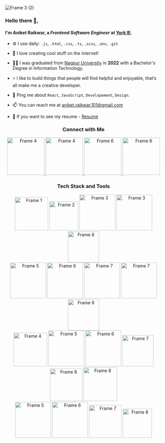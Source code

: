 ![Frame 3 (2)](https://github.com/aniket-raikwar-dev/aniket-raikwar-dev/assets/65860069/4568cd74-47e0-45bc-a7a8-0bfe695ef541)

### Hello there 👋,

#### I'm Aniket Raikwar, a *Frontend Software Engineer* at [York IE](https://york.ie/).


- ⚙️ I use daily: `.js`, `.html`, `.css`, `.ts`, `.scss`, `.env`, `.git`
  
- 🌱 I love creating cool stuff on the internet!
  
- 👨‍💻 I was graduated from [Nagpur University](https://www.tgpcet.com/) in **2022** with a Bachelor's Degree in Information Technology.

- ⚡ I like to build things that people will find helpful and enjoyable, that’s all make me a creative developer.

- 💬 Ping me about `React`, `JavaScript`, `Developement`, `Design`.

- 📫 You can reach me at [aniket.raikwar.101@gmail.com](aniket.raikwar.101@gmail.com)

- 📄 If you want to see my resume - [Resume](aniket.raikwar.101@gmail.com)
  


<h3 align="center">Connect with Me</h3>

<div align="center">
<a href="https://www.instagram.com/aniket.raikwar_/" target="_blank">
  <img src="https://github.com/aniket-raikwar-dev/aniket-raikwar-dev/assets/65860069/a943662e-c08c-4ca7-9c11-9ff58d288302" alt="Frame 4" width="120"/>
</a>
<a href="https://github.com/aniket-raikwar-dev" target="_blank">
  <img src="https://github.com/aniket-raikwar-dev/aniket-raikwar-dev/assets/65860069/84c5fcfd-5830-4338-9e07-3a6d774b035e" alt="Frame 4" width="120"/>
</a>
<a href="https://x.com/raikwar_101" target="_blank">
 <img src="https://github.com/aniket-raikwar-dev/aniket-raikwar-dev/assets/65860069/66793683-d22e-4fa0-8db8-b8964ab32d32" alt="Frame 6" width="120"/>
</a>
<a href="https://medium.com/@aniket.raikwar.101" target="_blank">
 <img src="https://github.com/aniket-raikwar-dev/aniket-raikwar-dev/assets/65860069/8d38127b-f56e-416f-bc29-8f2b52e0cef4" alt="Frame 6" width="120"/>
</a>
</div>

<h3 align="center">Tech Stack and Tools</h3>

<div align="center">
  <img src="https://github.com/aniket-raikwar-dev/aniket-raikwar-dev/assets/65860069/7b109308-96bf-43d8-8f63-07a53158707a" alt="Frame 1" width="107"/>
  <img src="https://github.com/aniket-raikwar-dev/aniket-raikwar-dev/assets/65860069/9e46f89b-e324-47b3-82e6-758d1a5730db" alt="Frame 2" width="93"/>
  <img src="https://github.com/aniket-raikwar-dev/aniket-raikwar-dev/assets/65860069/14c29aed-d4ed-46bf-8c29-2db14e2ce73e" alt="Frame 3" width="115"/>
  <img src="https://github.com/aniket-raikwar-dev/aniket-raikwar-dev/assets/65860069/6a75a946-562b-4495-8b95-293d34c558a5" alt="Frame 3" width="115"/>
  <img src="https://github.com/aniket-raikwar-dev/aniket-raikwar-dev/assets/65860069/944bccfd-7cdc-462c-83c3-f46ee998435e" alt="Frame 8" width="100"/>
</div>



<div align="center">
  <img src="https://github.com/aniket-raikwar-dev/aniket-raikwar-dev/assets/65860069/9331e325-000d-4ec2-a6a5-8053876fd92a" alt="Frame 5" width="115"/>
  <img src="https://github.com/aniket-raikwar-dev/aniket-raikwar-dev/assets/65860069/9180675a-435d-4a6b-a279-3561cf35b655" alt="Frame 6" width="115"/>
  <img src="https://github.com/aniket-raikwar-dev/aniket-raikwar-dev/assets/65860069/e3029f4e-1652-4925-961e-956b3fe32eb7" alt="Frame 7" width="115"/>
  <img src="https://github.com/aniket-raikwar-dev/aniket-raikwar-dev/assets/65860069/1e0df25b-bc2f-4f4e-b5e7-d3732e088ba9" alt="Frame 7" width="115"/>
  <img src="https://github.com/aniket-raikwar-dev/aniket-raikwar-dev/assets/65860069/e5b41fe9-3b62-4065-a8e3-986ab90cb921" alt="Frame 8" width="100"/>
</div>


<div align="center">
  <img src="https://github.com/aniket-raikwar-dev/aniket-raikwar-dev/assets/65860069/40051c45-5bcd-472a-a57f-d3163833f229" alt="Frame 4" width="108"/>
  <img src="https://github.com/aniket-raikwar-dev/aniket-raikwar-dev/assets/65860069/5eaa3880-621a-47c3-8fb4-e16508480e55" alt="Frame 5" width="115"/>
  <img src="https://github.com/aniket-raikwar-dev/aniket-raikwar-dev/assets/65860069/027f3e1e-abc4-4e37-94a7-313b6e15d8d7" alt="Frame 6" width="115"/>
  <img src="https://github.com/aniket-raikwar-dev/aniket-raikwar-dev/assets/65860069/abb33909-64ae-4711-8bdd-d94e0888ef27" alt="Frame 7" width="100"/>
  <img src="https://github.com/aniket-raikwar-dev/aniket-raikwar-dev/assets/65860069/6a7621ab-9acf-4e2c-8776-0c2ed9540c4e" alt="Frame 8" width="104"/>
  <img src="https://github.com/aniket-raikwar-dev/aniket-raikwar-dev/assets/65860069/ce4f805d-58ed-41de-ba9c-7f76bd3919cd" alt="Frame 8" width="108"/>
</div>





<div align="center">
  <img src="https://github.com/aniket-raikwar-dev/aniket-raikwar-dev/assets/65860069/74de20e4-ed73-475d-abb0-c03b7b531802" alt="Frame 5" width="115"/>
  <img src="https://github.com/aniket-raikwar-dev/aniket-raikwar-dev/assets/65860069/94d08973-bf56-4b58-97c7-d236427728d5" alt="Frame 6" width="115"/>
  <img src="https://github.com/aniket-raikwar-dev/aniket-raikwar-dev/assets/65860069/deaa2cf6-b270-4501-96e0-f85c5776743f" alt="Frame 7" width="105"/>
  <img src="https://github.com/aniket-raikwar-dev/aniket-raikwar-dev/assets/65860069/e0b5863d-cb5b-48f2-84d9-3b0e38af6335" alt="Frame 8" width="93"/>
</div>

